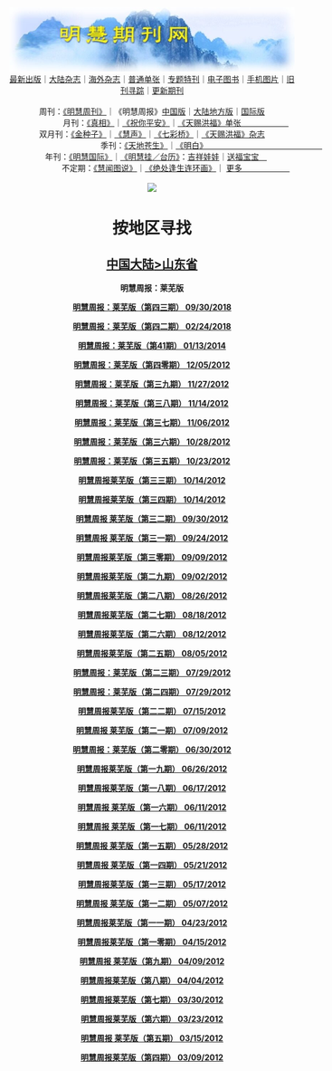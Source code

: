 <a id="user-content-1" class="anchor" aria-hidden="true" href="#1">
<a name="1" id="1" target="_blank"></a> <span id="1">
<a name="2" id="2" target="_blank"></a> <span id="2">
<a name="3" id="3" target="_blank"></a> <span id="3">
<a name="4" id="4" target="_blank"></a> <span id="4">
<a name="5" id="5" target="_blank"></a> <span id="5">
<a name="6" id="6" target="_blank"></a> <span id="6">
<a name="7" id="7" target="_blank"></a> <span id="7">
<a id="user-content-1" href="#1">
<div align="center">
<a target="_blank" href="https://github.com/19920513/djy/blob/master/gb/nsc413.md#1"><img src="https://github.com/pdf-edit/qikan/blob/master/mhqk.jpg?raw=true"></a><br>
<a href="https://github.com/pdf-edit/qikan/blob/master/display.aspx/category_id/8/page_1.md#1">最新出版</a>｜<a href="https://github.com/pdf-edit/qikan/blob/master/category.aspx/category/mainland/page_1.md#1">大陆杂志</a>｜<a href="https://github.com/pdf-edit/qikan/blob/master/category.aspx/category/overseas/page_1.md#1">海外杂志</a>｜<a href="https://github.com/pdf-edit/qikan/blob/master/display.aspx/category_id/4/guige_id/3/page_1.md#1">普通单张</a>｜<a href="https://github.com/pdf-edit/qikan/blob/master/category.aspx/category/zhuanti/page_1.md#1">专题特刊</a>｜<a href="https://github.com/pdf-edit/qikan/blob/master/display.aspx/category_id/6/meijie_id/2/page_1.md#1">电子图书</a>｜<a href="https://github.com/pdf-edit/qikan/blob/master/display.aspx/qikan_type_id/11075/page_1.md#1">手机图片</a>｜<a href="https://github.com/pdf-edit/qikan/blob/master/display.aspx/category_id/5/zhouqi_id/6/page_1.md#1">旧刊寻踪</a>｜<a href="https://github.com/pdf-edit/qikan/blob/master/UpdatedArticles.aspx/page_1.md#1">更新期刊</a>
<br>
<br>
周刊：<a href="https://github.com/pdf-edit/qikan/blob/master/display.aspx/qikan_type_id/5179/page_1.md#1">《明慧周刊》</a>｜《明慧周报》<a href="https://github.com/pdf-edit/qikan/blob/master/display.aspx/qikan_type_id/5178/page_1.md#1">中国版</a>｜<a href="https://github.com/pdf-edit/qikan/blob/master/mainland.aspx/page_1.md#1">大陆地方版</a>｜<a href="https://github.com/pdf-edit/qikan/blob/master/display.aspx/qikan_type_id/5151/page_1.md#1">国际版</a><br>
月刊：<a href="https://github.com/pdf-edit/qikan/blob/master/display.aspx/qikan_type_id/5240/page_1.md#1">《真相》</a>｜<a href="https://github.com/pdf-edit/qikan/blob/master/display.aspx/qikan_type_id/11182/page_1.md#1">《祝你平安》</a>｜<a href="https://github.com/pdf-edit/qikan/blob/master/display.aspx/qikan_type_id/5360/keyword/E5/contain/true/page_1.md#1">《天赐洪福》单张　　　　　　</a><br>
双月刊：<a href="https://github.com/pdf-edit/qikan/blob/master/display.aspx/qikan_type_id/7500/page_1.md#1">《金种子》</a>｜<a href="https://github.com/pdf-edit/qikan/blob/master/display.aspx/qikan_type_id/5638/page_1.md#1">《慧声》</a>｜<a href="https://github.com/pdf-edit/qikan/blob/master/display.aspx/qikan_type_id/7268/page_1.md#1">《七彩桥》</a>｜<a href="https://github.com/pdf-edit/qikan/blob/master/display.aspx/qikan_type_id/5360/keyword/E5/contain/false/page_1.md#1">《天赐洪福》杂志</a> <br>
季刊：<a href="https://github.com/pdf-edit/qikan/blob/master/display.aspx/qikan_type_id/5139/page_1.md#1">《天地苍生》</a>｜<a href="https://github.com/pdf-edit/qikan/blob/master/display.aspx/qikan_type_id/5140/page_1.md#1">《明白》　　　　　　　　　　　　　　　</a><br>
年刊：<a href="https://github.com/pdf-edit/qikan/blob/master/display.aspx/qikan_type_id/10922/page_1.md#1">《明慧国际》</a>｜<a href="https://github.com/pdf-edit/qikan/blob/master/display.aspx/category_id/6/meijie_id/3/page_1.md#1">《明慧挂／台历》</a>：<a href="https://github.com/pdf-edit/qikan/blob/master/display.aspx/category_id/6/meijie_id/3/keyword/E5/page_1.md#1">吉祥娃娃</a>｜<a href="https://github.com/pdf-edit/qikan/blob/master/display.aspx/category_id/6/meijie_id/3/keyword/E9/page_1.md#1">送福宝宝　</a><br> 
不定期：<a href="https://github.com/pdf-edit/qikan/blob/master/display.aspx/qikan_type_id/11185/page_1.md#1">《慧闻图说》</a>｜<a href="https://github.com/pdf-edit/qikan/blob/master/display.aspx/qikan_type_id/11131/page_1.md#1">《绝处逢生连环画》</a>｜ <a href="https://github.com/pdf-edit/qikan/blob/master/display.aspx/category_id/6/meijie_id/3/keyword/other/page_1.md#1">更多　　　　　　</a> <br>
<br>
<a target="_blank" href="https://github.com/19920513/djy/blob/master/gb/nsc413.md#1"><img src="https://raw.githubusercontent.com/19920513/www/master/t/lh600.jpg"></a><br>
<h1><strong>按地区寻找</strong></h1><p align="center"><h2><strong><a target="_blank" href="https://github.com/19920513/qikan/blob/master/mainland.aspx/page_1.md">中国大陆</a><a target="_blank" href="https://github.com/19920513/qikan/blob/master/mainland.aspx?category_id=7&location_id=16/page_1.md#1">>山东省</a></strong></h2></p>
<p align="center"><strong>明慧周报：莱芜版</strong></p>
<p align="center"><strong><a target="_blank" href="https://gitlab.com/19920513/pdfkit/-/raw/master/tests/pdf/190005.pdf">明慧周报：莱芜版（第四三期）       09/30/2018</a></strong></p>
<p align="center"><strong><a target="_blank" href="https://gitlab.com/19920513/pdfkit/-/raw/master/tests/pdf/187135.pdf">明慧周报：莱芜版（第四二期）       02/24/2018</a></strong></p>
<p align="center"><strong><a target="_blank" href="https://gitlab.com/19920513/pdfkit/-/raw/master/tests/pdf/163987.pdf">明慧周报：莱芜版（第41期）      01/13/2014</a></strong></p>
<p align="center"><strong><a target="_blank" href="https://gitlab.com/19920513/pdfkit/-/raw/master/tests/pdf/108961.pdf">明慧周报：莱芜版（第四零期）       12/05/2012</a></strong></p>
<p align="center"><strong><a target="_blank" href="https://gitlab.com/19920513/pdfkit/-/raw/master/tests/pdf/109126.pdf">明慧周报：莱芜版（第三九期）       11/27/2012</a></strong></p>
<p align="center"><strong><a target="_blank" href="https://gitlab.com/19920513/pdfkit/-/raw/master/tests/pdf/109355.pdf">明慧周报：莱芜版（第三八期）       11/14/2012</a></strong></p>
<p align="center"><strong><a target="_blank" href="https://gitlab.com/19920513/pdfkit/-/raw/master/tests/pdf/109524.pdf">明慧周报：莱芜版（第三七期）       11/06/2012</a></strong></p>
<p align="center"><strong><a target="_blank" href="https://gitlab.com/19920513/pdfkit/-/raw/master/tests/pdf/109717.pdf">明慧周报：莱芜版（第三六期）       10/28/2012</a></strong></p>
<p align="center"><strong><a target="_blank" href="https://gitlab.com/19920513/pdfkit/-/raw/master/tests/pdf/109816.pdf">明慧周报：莱芜版（第三五期）       10/23/2012</a></strong></p>
<p align="center"><strong><a target="_blank" href="https://gitlab.com/19920513/pdfkit/-/raw/master/tests/pdf/110017.pdf">明慧周报莱芜版（第三三期）       10/14/2012</a></strong></p>
<p align="center"><strong><a target="_blank" href="https://gitlab.com/19920513/pdfkit/-/raw/master/tests/pdf/110018.pdf">明慧周报莱芜版（第三四期）       10/14/2012</a></strong></p>
<p align="center"><strong><a target="_blank" href="https://gitlab.com/19920513/pdfkit/-/raw/master/tests/pdf/110315.pdf">明慧周报 莱芜版（第三二期）       09/30/2012</a></strong></p>
<p align="center"><strong><a target="_blank" href="https://gitlab.com/19920513/pdfkit/-/raw/master/tests/pdf/110409.pdf">明慧周报 莱芜版（第三一期）       09/24/2012</a></strong></p>
<p align="center"><strong><a target="_blank" href="https://gitlab.com/19920513/pdfkit/-/raw/master/tests/pdf/110742.pdf">明慧周报莱芜版（第三零期）       09/09/2012</a></strong></p>
<p align="center"><strong><a target="_blank" href="https://gitlab.com/19920513/pdfkit/-/raw/master/tests/pdf/110905.pdf">明慧周报莱芜版（第二九期）       09/02/2012</a></strong></p>
<p align="center"><strong><a target="_blank" href="https://gitlab.com/19920513/pdfkit/-/raw/master/tests/pdf/111066.pdf">明慧周报莱芜版（第二八期）       08/26/2012</a></strong></p>
<p align="center"><strong><a target="_blank" href="https://gitlab.com/19920513/pdfkit/-/raw/master/tests/pdf/111254.pdf">明慧周报莱芜版（第二七期）       08/18/2012</a></strong></p>
<p align="center"><strong><a target="_blank" href="https://gitlab.com/19920513/pdfkit/-/raw/master/tests/pdf/111425.pdf">明慧周报莱芜版（第二六期）       08/12/2012</a></strong></p>
<p align="center"><strong><a target="_blank" href="https://gitlab.com/19920513/pdfkit/-/raw/master/tests/pdf/111618.pdf">明慧周报莱芜版（第二五期）       08/05/2012</a></strong></p>
<p align="center"><strong><a target="_blank" href="https://gitlab.com/19920513/pdfkit/-/raw/master/tests/pdf/111824.pdf">明慧周报：莱芜版（第二三期）       07/29/2012</a></strong></p>
<p align="center"><strong><a target="_blank" href="https://gitlab.com/19920513/pdfkit/-/raw/master/tests/pdf/111825.pdf">明慧周报：莱芜版（第二四期）       07/29/2012</a></strong></p>
<p align="center"><strong><a target="_blank" href="https://gitlab.com/19920513/pdfkit/-/raw/master/tests/pdf/112188.pdf">明慧周报莱芜版（第二二期）       07/15/2012</a></strong></p>
<p align="center"><strong><a target="_blank" href="https://gitlab.com/19920513/pdfkit/-/raw/master/tests/pdf/112340.pdf">明慧周报 莱芜版（第二一期）       07/09/2012</a></strong></p>
<p align="center"><strong><a target="_blank" href="https://gitlab.com/19920513/pdfkit/-/raw/master/tests/pdf/112542.pdf">明慧周报：莱芜版（第二零期）       06/30/2012</a></strong></p>
<p align="center"><strong><a target="_blank" href="https://gitlab.com/19920513/pdfkit/-/raw/master/tests/pdf/112655.pdf">明慧周报莱芜版（第一九期）       06/26/2012</a></strong></p>
<p align="center"><strong><a target="_blank" href="https://gitlab.com/19920513/pdfkit/-/raw/master/tests/pdf/112892.pdf">明慧周报莱芜版（第一八期）       06/17/2012</a></strong></p>
<p align="center"><strong><a target="_blank" href="https://gitlab.com/19920513/pdfkit/-/raw/master/tests/pdf/113047.pdf">明慧周报 莱芜版（第一六期）       06/11/2012</a></strong></p>
<p align="center"><strong><a target="_blank" href="https://gitlab.com/19920513/pdfkit/-/raw/master/tests/pdf/113046.pdf">明慧周报 莱芜版（第一七期）       06/11/2012</a></strong></p>
<p align="center"><strong><a target="_blank" href="https://gitlab.com/19920513/pdfkit/-/raw/master/tests/pdf/113405.pdf">明慧周报 莱芜版（第一五期）       05/28/2012</a></strong></p>
<p align="center"><strong><a target="_blank" href="https://gitlab.com/19920513/pdfkit/-/raw/master/tests/pdf/113587.pdf">明慧周报 莱芜版（第一四期）       05/21/2012</a></strong></p>
<p align="center"><strong><a target="_blank" href="https://gitlab.com/19920513/pdfkit/-/raw/master/tests/pdf/113691.pdf">明慧周报莱芜版（第一三期）       05/17/2012</a></strong></p>
<p align="center"><strong><a target="_blank" href="https://gitlab.com/19920513/pdfkit/-/raw/master/tests/pdf/113918.pdf">明慧周报 莱芜版（第一二期）       05/07/2012</a></strong></p>
<p align="center"><strong><a target="_blank" href="https://gitlab.com/19920513/pdfkit/-/raw/master/tests/pdf/114289.pdf">明慧周报莱芜版（第一一期）       04/23/2012</a></strong></p>
<p align="center"><strong><a target="_blank" href="https://gitlab.com/19920513/pdfkit/-/raw/master/tests/pdf/114439.pdf">明慧周报莱芜版（第一零期）       04/15/2012</a></strong></p>
<p align="center"><strong><a target="_blank" href="https://gitlab.com/19920513/pdfkit/-/raw/master/tests/pdf/114577.pdf">明慧周报 莱芜版（第九期）       04/09/2012</a></strong></p>
<p align="center"><strong><a target="_blank" href="https://gitlab.com/19920513/pdfkit/-/raw/master/tests/pdf/114753.pdf">明慧周报莱芜版（第八期）       04/04/2012</a></strong></p>
<p align="center"><strong><a target="_blank" href="https://gitlab.com/19920513/pdfkit/-/raw/master/tests/pdf/114865.pdf">明慧周报莱芜版（第七期）       03/30/2012</a></strong></p>
<p align="center"><strong><a target="_blank" href="https://gitlab.com/19920513/pdfkit/-/raw/master/tests/pdf/115037.pdf">明慧周报莱芜版（第六期）       03/23/2012</a></strong></p>
<p align="center"><strong><a target="_blank" href="https://gitlab.com/19920513/pdfkit/-/raw/master/tests/pdf/115237.pdf">明慧周报 莱芜版（第五期）       03/15/2012</a></strong></p>
<p align="center"><strong><a target="_blank" href="https://gitlab.com/19920513/pdfkit/-/raw/master/tests/pdf/115394.pdf">明慧周报莱芜版（第四期）       03/09/2012</a></strong></p>

